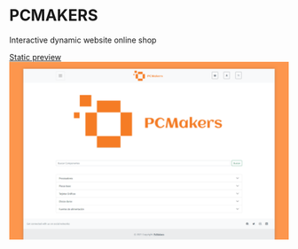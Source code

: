 # PCMAKERS
Interactive dynamic website online shop


[Static preview](https://afernandezfontenla.github.io/pcmakers/)
![preview](https://github.com/afernandezfontenla/pcmakers/blob/main/001.png)
